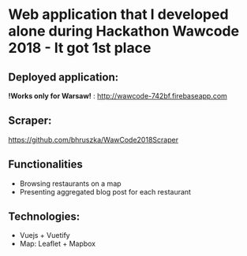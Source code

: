# Web application that I developed alone during Hackathon Wawcode 2018 - It got 1st place 


## Deployed application:
<b>!Works only for Warsaw!</b> : http://wawcode-742bf.firebaseapp.com

## Scraper:
https://github.com/bhruszka/WawCode2018Scraper

## Functionalities
- Browsing restaurants on a map
- Presenting aggregated blog post for each restaurant

## Technologies:
- Vuejs + Vuetify
- Map: Leaflet + Mapbox
